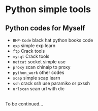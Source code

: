 Python simple tools
======================
Python codes for Myself<br>
-------------------------
* `BHP-Code`		black hat python books code
* `exp` 			simple exp learn
* `ftp`				Crack tools
* `mysql`			Crack tools
* `netcat`			socket simple use
* `proxy`			scan chinaip to proxy
* `python_work`	other codes
* `scap`			simple scap learn
* `ssh` 			crack ssh use paramiko or pxssh
* `urlscan`			scan url with dic

<br>
To be continued...
